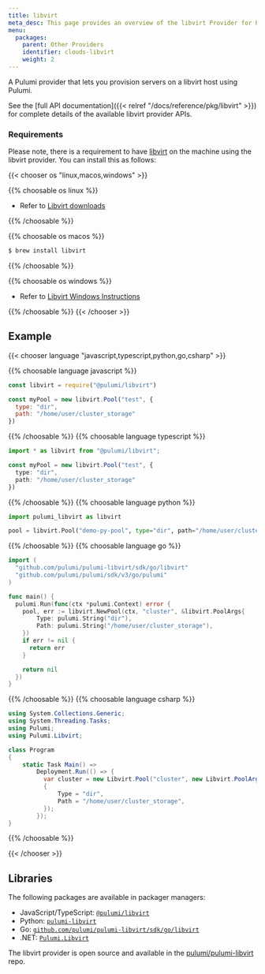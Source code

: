 ```yaml
---
title: libvirt
meta_desc: This page provides an overview of the libvirt Provider for Pulumi.
menu:
  packages:
    parent: Other Providers
    identifier: clouds-libvirt
    weight: 2
---
```


A Pulumi provider that lets you provision servers on a libvirt host using Pulumi.

See the [full API documentation]({{< relref "/docs/reference/pkg/libvirt" >}}) for complete details of the available libvirt provider APIs.

### Requirements

Please note, there is a requirement to have [libvirt](https://libvirt.org/) on the machine using the libvirt provider. You can
install this as follows:

{{< chooser os "linux,macos,windows" >}}

{{% choosable os linux %}}

* Refer to [Libvirt downloads](https://libvirt.org/downloads.html)

{{% /choosable %}}

{{% choosable os macos %}}

```bash
$ brew install libvirt
```

{{% /choosable %}}

{{% choosable os windows %}}

* Refer to [Libvirt Windows Instructions](https://libvirt.org/windows.html)

{{% /choosable %}}
{{< /chooser >}}

## Example

{{< chooser language "javascript,typescript,python,go,csharp" >}}

{{% choosable language javascript %}}

```javascript
const libvirt = require("@pulumi/libvirt")

const myPool = new libvirt.Pool("test", {
  type: "dir",
  path: "/home/user/cluster_storage"
})
```

{{% /choosable %}}
{{% choosable language typescript %}}

```typescript
import * as libvirt from "@pulumi/libvirt";

const myPool = new libvirt.Pool("test", {
  type: "dir",
  path: "/home/user/cluster_storage"
})
```

{{% /choosable %}}
{{% choosable language python %}}

```python
import pulumi_libvirt as libvirt

pool = libvirt.Pool("demo-py-pool", type="dir", path="/home/user/cluster_storage")
```

{{% /choosable %}}
{{% choosable language go %}}

```go
import (
  "github.com/pulumi/pulumi-libvirt/sdk/go/libvirt"
  "github.com/pulumi/pulumi/sdk/v3/go/pulumi"
)

func main() {
  pulumi.Run(func(ctx *pulumi.Context) error {
    pool, err := libvirt.NewPool(ctx, "cluster", &libvirt.PoolArgs{
        Type: pulumi.String("dir"),
        Path: pulumi.String("/home/user/cluster_storage"),
    })
    if err != nil {
      return err
    }

    return nil
  })
}
```

{{% /choosable %}}
{{% choosable language csharp %}}

```csharp
using System.Collections.Generic;
using System.Threading.Tasks;
using Pulumi;
using Pulumi.Libvirt;

class Program
{
    static Task Main() =>
        Deployment.Run(() => {
          var cluster = new Libvirt.Pool("cluster", new Libvirt.PoolArgs
          {
              Type = "dir",
              Path = "/home/user/cluster_storage",
          });
        });
}
```

{{% /choosable %}}

{{< /chooser >}}

## Libraries

The following packages are available in packager managers:

* JavaScript/TypeScript: [`@pulumi/libvirt`](https://www.npmjs.com/package/@pulumi/libvirt)
* Python: [`pulumi-libvirt`](https://pypi.org/project/pulumi-libvirt/)
* Go: [`github.com/pulumi/pulumi-libvirt/sdk/go/libvirt`](https://github.com/pulumi/pulumi-libvirt)
* .NET: [`Pulumi.Libvirt`](https://www.nuget.org/packages/Pulumi.Libvirt)

The libvirt provider is open source and available in the [pulumi/pulumi-libvirt](https://github.com/pulumi/pulumi-libvirt) repo.
